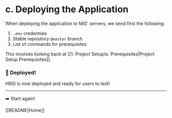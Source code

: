 # c. Deploying the Application

When deploying the application to MIS' servers, we send first the following:

1. `.env` credentials
2. Stable repository `@master` branch
3. List of commands for prerequisites

This involves looking back at [[1. Project Setup/a. Prerequisites|Project Setup Prerequisites]].

### 🚀 Deployed!

HRIS is now deployed and ready for users to test!

---

➡️ Start again!

[[README|Home]]